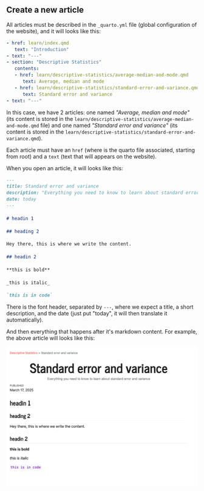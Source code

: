 ## Create a new article

All articles must be described in the `_quarto.yml` file (global configuration of the website), and it will looks like this:

```yaml
- href: learn/index.qmd
   text: "Introduction"
- text: "---"
- section: "Descriptive Statistics"
   contents:
   - href: learn/descriptive-statistics/average-median-and-mode.qmd
      text: Average, median and mode
   - href: learn/descriptive-statistics/standard-error-and-variance.qmd
      text: Standard error and variance
- text: "---"
```

In this case, we have 2 articles: one named _"Average, median and mode"_ (its content is stored in the `learn/descriptive-statistics/average-median-and-mode.qmd` file) and one named _"Standard error and variance"_ (its content is stored in the `learn/descriptive-statistics/standard-error-and-variance.qmd`).

Each article must have an `href` (where is the quarto file associated, starting from root) and a `text` (text that will appears on the website).

When you open an article, it will looks like this:

```md
---
title: Standard error and variance
description: "Everything you need to know to learn about standard error and variance"
date: today
---

# headin 1

## heading 2

Hey there, this is where we write the content.

## headin 2

**this is bold**

_this is italic_

`this is in code`
```

There is the font header, separated by `---`, where we expect a title, a short description, and the date (just put "today", it will then translate it automatically).

And then everything that happens after it's markdown content. For example, the above article will looks like this:

![](img/preview-article.png)
